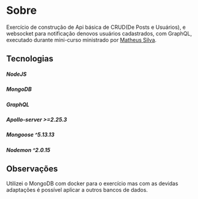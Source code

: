 # Sobre
 Exercício de construção de Api básica de CRUD(De Posts e Usuários), e websocket para notificação denovos usuários cadastrados, com GraphQL, executado durante mini-curso ministrado por [Matheus Silva](https://www.youtube.com/c/MateusSilvaDev).
 
 ## Tecnologias
##### NodeJS
##### MongoDB
##### GraphQL
##### Apollo-server >=2.25.3
##### Mongoose ^5.13.13
##### Nodemon ^2.0.15


## Observações
Utilizei o MongoDB com docker para o exercício mas com as devidas adaptações é possível aplicar a outros bancos de dados.
